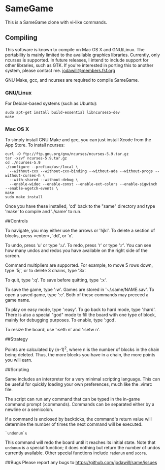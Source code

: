 # SameGame

This is a SameGame clone with vi-like commands.

## Compiling

This software is known to compile on Mac OS X and GNU/Linux. The portability is mainly limited to the available graphics libraries. Currently, only ncurses is supported. In future releases, I intend to include support for other libraries, such as GTK. If you're interested in porting this to another system, please contact me. jodawill@members.fsf.org

GNU Make, gcc, and ncurses are required to compile SameGame.

### GNU/Linux
For Debian-based systems (such as Ubuntu):

````
sudo apt-get install build-essential libncurses5-dev
make
````

### Mac OS X
To simply install GNU Make and gcc, you can just install Xcode from the App Store. To install ncurses:

````
curl -O ftp://ftp.gnu.org/gnu/ncurses/ncurses-5.9.tar.gz
tar -xzvf ncurses-5.9.tar.gz
cd ./ncurses-5.9
./configure --prefix=/usr/local \
  --without-cxx --without-cxx-binding --without-ada --without-progs --without-curses-h \
  --with-shared --without-debug \
  --enable-widec --enable-const --enable-ext-colors --enable-sigwinch --enable-wgetch-events \
make
sudo make install
````

Once you have these installed, 'cd' back to the "same" directory and type 'make' to compile and './same' to run.

##Controls

To navigate, you may either use the arrows or 'hjkl'. To delete a section of blocks, press &lt;enter&gt;, 'dd', or 'x'.

To undo, press 'u' or type ':u'. To redo, press 'r' or type ':r'. You can see how many undos and redos you have available on the right side of the screen.

Command multipliers are supported. For example, to move 5 rows down, type '5j', or to delete 3 chains, type '3x'.

To quit, type ':q'. To save before quitting, type ':x'.

To save the game, type ':w'. Games are stored in '~/.same/NAME.sav'. To open a saved game, type ':e'. Both of these commands may preceed a game name.

To play on easy mode, type ':easy'. To go back to hard mode, type ':hard'. There is also a special "god" mode to fill the board with one type of block, mainly for debugging purposes. To enable, type ':god'.

To resize the board, use ':seth n' and ':setw n'.

##Strategy

Points are calculated by (n-1)<sup>2</sup>, where n is the number of blocks in the chain being deleted. Thus, the more blocks you have in a chain, the more points you will earn.

##Scripting

Same includes an interpreter for a very minimal scripting language. This can be useful for quickly loading your own preferences, much like the .vimrc file.

The script can run any command that can be typed in the in-game command prompt (:commands). Commands can be separated either by a newline or a semicolon.

If a command is enclosed by backticks, the command's return value will determine the number of times the next command will be executed.

```
`undonum`u
```

This command will redo the board until it reaches its initial state. Note that `undonum` is a special function; it does nothing but return the number of undos currently available. Other special functions include `redonum` and `score`.

##Bugs
Please report any bugs to https://github.com/jodawill/same/issues

